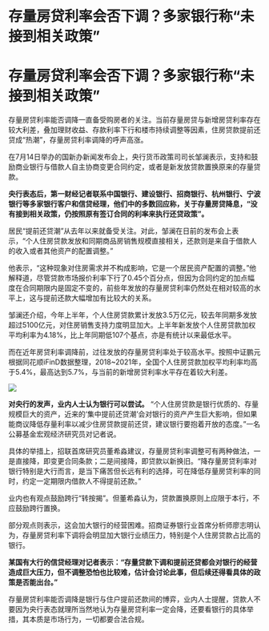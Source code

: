 # 存量房贷利率会否下调？多家银行称“未接到相关政策”

# 存量房贷利率会否下调？多家银行称“未接到相关政策”

存量房贷利率能否调降一直备受购房者的关注。当前存量房贷与新增房贷利率存在较大利差，叠加理财收益、存款利率下行和楼市持续调整等因素，住房贷款提前还贷成“热潮”，存量房贷利率调降的呼声高涨。

在7月14日举办的国新办新闻发布会上，央行货币政策司司长邹澜表示，支持和鼓励商业银行与借款人自主协商变更合同约定，或者是新发放贷款置换原来的存量贷款。

**央行表态后，第一财经记者联系中国银行、建设银行、招商银行、杭州银行、宁波银行等多家银行客户和信贷经理，他们中的多数回应称，关于存量房贷降息，“没有接到相关政策，仍按照原有签订合同的利率来执行还贷政策”。**

居民“提前还贷潮”从去年以来就备受关注。对此，邹澜在日前的发布会上表示，“个人住房贷款发放和同期商品房销售规模直接相关，还款则是来自于借款人的收入或者其他资产的配置调整。”

他表示，“这种现象对住房需求并不构成影响，它是一个居民资产配置的调整。”他解释道，尽管贷款市场报价利率下行了0.45个百分点，但因为合同约定的加点幅度在合同期限内是固定不变的，前些年发放的存量房贷利率仍然处在相对较高的水平上，这与提前还款大幅增加有比较大的关系。

邹澜还介绍，今年上半年，个人住房贷款累计发放3.5万亿元，较去年同期多发放超过5100亿元，对住房销售支持力度明显加大。上半年新发放个人住房贷款加权平均利率为4.18%，比上年同期低107个基点，亦是有统计以来最低水平。

而在近年房贷利率调降前，过往发放的存量房贷利率处于较高水平。按照中证鹏元根据同花顺iFinD数据整理，2018~2021年，全国个人住房贷款加权平均利率均高于5.4%，最高达到5.7%，与当前的新增房贷利率水平存在着较大利差。

![](https://inews.gtimg.com/om_bt/OwSODRMdEVJ196y5WtGoFZxiRoa6p9poY5vT_tdYXPoewAA/1000)

**对央行的发声，业内人士认为银行可以尝试。**
“个人住房贷款是银行优质的、存量规模巨大的资产，近来的‘集中提前还贷潮’会对银行的资产产生巨大影响，但如果能商议降低存量利率以减少住房贷款提前还贷，建议银行要抱着开放的态度。”一名公募基金宏观经济研究员对记者说。

具体的举措上，招联首席研究员董希淼建议，存量房贷利率调整可有两种做法，一是直接降，即变更合同条款；二是间接降，即贷款以新换旧。“降存量房贷利率对银行特别是大行而言，是当下痛苦但长远有利的选择，可在降低存量房贷利率的同时，约定一定期限内借款人不得提前还款。”

业内也有观点鼓励跨行“转按揭”。但董希淼认为，贷款置换原则上应限于本行，不应鼓励跨行置换。

部分观点则表示，这会加大银行的经营困难。招商证券银行业首席分析师廖志明认为，存量房贷利率下调将会明显加大银行业绩压力，特别是个人住房贷款占比高的银行。

**某国有大行的信贷经理对记者表示：“存量贷款下调和提前还贷都会对银行的经营造成巨大压力，但不调整恐怕也比较难，估计会讨论此事，但后续还得看具体的政策是否能出台。”**

存量房贷利率能否调降是银行与住户提前还款间的博弈，业内人士提醒，贷款人不要因为央行表态就理所当然地认为存量房贷利率一定会降，还要看银行的具体举措，其本质是市场行为，一切都要合法合规。

